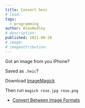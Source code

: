 ```yaml
---
title: Convert heic
# lead:
tags:
  - programming
author: AlexHedley
# description:
published: 2021-08-20
# image:
# imageattribution:
---
```


Got an image from you iPhone?

Saved as `.heic`?

Download [ImageMagick](https://imagemagick.org/)

Then run `magick rose.jpg rose.png`

- [Convert Between Image Formats](https://imagemagick.org/script/convert.php)
